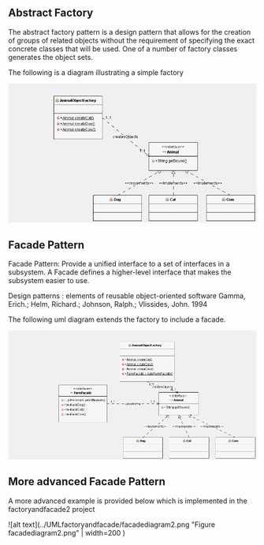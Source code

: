 ## Abstract Factory
The abstract factory pattern is a design pattern that allows for the creation of groups of related objects without the requirement of specifying the exact concrete classes that will be used. One of a number of factory classes generates the object sets.

The following is a diagram illustrating a simple factory

![alt text](../UMLfactoryandfacade/factorydiagram.png "Figure factorydiagram.png")

## Facade Pattern

Facade Pattern: Provide a unified interface to a set of interfaces in a subsystem. A Facade defines a higher-level interface that makes the subsystem easier to use.

Design patterns : elements of reusable object-oriented software
Gamma, Erich.; Helm, Richard.; Johnson, Ralph.; Vlissides, John.
1994

The following uml diagram extends the factory to include a facade. 

![alt text](../UMLfactoryandfacade/facadediagram.png "Figure facadediagram.png")

## More advanced Facade Pattern

A more advanced example is provided below which is implemented in the factoryandfacade2 project

![alt text](../UMLfactoryandfacade/facadediagram2.png "Figure facadediagram2.png"  | width=200 )

